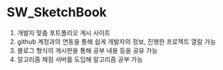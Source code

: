# SW_SketchBook
1. 개발자 맞춤 포트폴리오 게시 사이트
2. github 계정과의 연동을 통해 쉽게 개발자의 정보, 진행한 프로젝트 열람 가능
3. 블로그 형식의 게시판을 통해 공부 내용 등을 공유 가능
4. 알고리즘 채점 서버를 도입해 알고리즘 공부 가능
